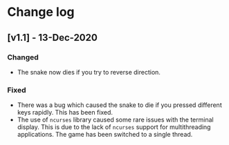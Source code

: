 # Change log

## [v1.1] - 13-Dec-2020

### Changed

- The snake now dies if you try to reverse direction.

### Fixed

- There was a bug which caused the snake to die if you pressed different keys rapidly. This has been fixed.
- The use of `ncurses` library caused some rare issues with the terminal display. This is due to the lack of `ncurses` support for multithreading applications. The game has been switched to a single thread.
